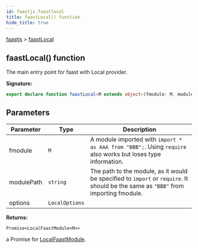 ```yaml
---
id: faastjs.faastlocal
title: faastLocal() function
hide_title: true
---
```

[faastjs](./faastjs.md) &gt; [faastLocal](./faastjs.faastlocal.md)

## faastLocal() function

The main entry point for faast with Local provider.

<b>Signature:</b>

```typescript
export declare function faastLocal<M extends object>(fmodule: M, modulePath: string, options?: LocalOptions): Promise<LocalFaastModule<M>>;
```

## Parameters

|  Parameter | Type | Description |
|  --- | --- | --- |
|  fmodule | `M` | A module imported with `import * as AAA from "BBB";`<!-- -->. Using `require` also works but loses type information. |
|  modulePath | `string` | The path to the module, as it would be specified to `import` or `require`<!-- -->. It should be the same as `"BBB"` from importing fmodule. |
|  options | `LocalOptions` |  |

<b>Returns:</b>

`Promise<LocalFaastModule<M>>`

a Promise for [LocalFaastModule](./faastjs.localfaastmodule.md)<!-- -->.
